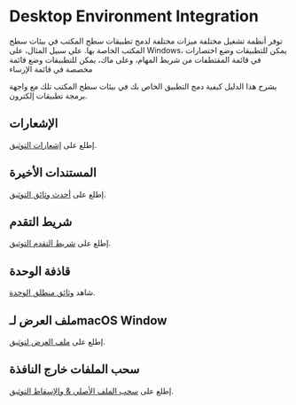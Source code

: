 # Desktop Environment Integration

توفر أنظمة تشغيل مختلفة ميزات مختلفة لدمج تطبيقات سطح المكتب في بيئات سطح المكتب الخاصة بها. على سبيل المثال، على Windows، يمكن للتطبيقات وضع اختصارات في قائمة المقتطفات من شريط المهام، وعلى ماك، يمكن للتطبيقات وضع قائمة مخصصة في قائمة الإرساء

يشرح هذا الدليل كيفية دمج التطبيق الخاص بك في بيئات سطح المكتب تلك مع واجهة برمجة تطبيقات إلكترون.

## الإشعارات

إطلع على [إشعارات التوثيق](notifications.md).

## المستندات الأخيرة

إطلع على [أحدث وثائق التوثيق](recent-documents.md).

## شريط التقدم

إطلع على [شريط التقدم التوثيق](progress-bar.md).

## قاذفة الوحدة

شاهد [وثائق منطلق الوحدة](https://help.ubuntu.com/community/UnityLaunchersAndDesktopFiles#Adding_shortcuts_to_a_launcher).

## ملف العرض لـmacOS Window

إطلع على [ملف العرض لتوثيق](represented-file.md).

## سحب الملفات خارج النافذة

إطلع على [سحب الملف الأصلي & والإسقاط التوثيق](native-file-drag-drop.md).
